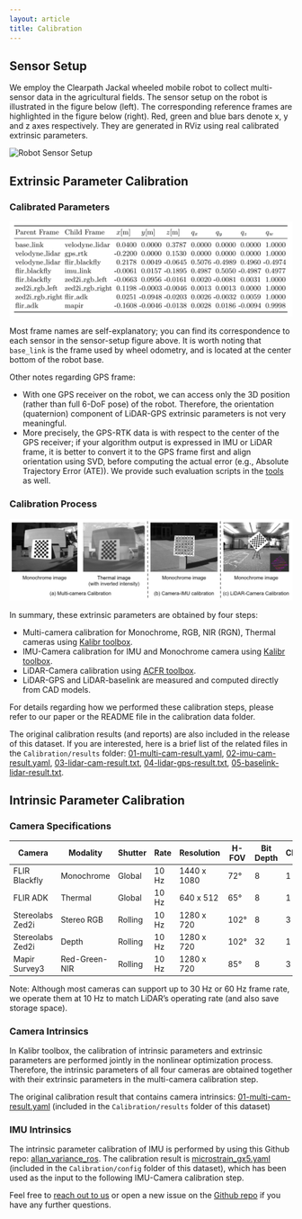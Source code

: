 ```yaml
---
layout: article
title: Calibration
---
```


## Sensor Setup
We employ the Clearpath Jackal wheeled mobile robot to collect multi-sensor data in the agricultural fields.
The sensor setup on the robot is illustrated in the figure below (left).
The corresponding reference frames are highlighted in the figure below (right).
Red, green and blue bars denote x, y and z axes respectively. They are generated in RViz using real calibrated extrinsic parameters.

![Robot Sensor Setup](./figures/robot.png)

## Extrinsic Parameter Calibration
### Calibrated Parameters
![Extrinsic Calibration Summary](./figures/extrinsic_param_summary.png)

Most frame names are self-explanatory; you can find its correspondence to each sensor in the sensor-setup figure above.
It is worth noting that `base_link` is the frame used by wheel odometry, and is located at the center bottom of the robot base.

Other notes regarding GPS frame:
- With one GPS receiver on the robot, we can access only the 3D position (rather than full 6-DoF pose) of the robot. Therefore, the orientation (quaternion) component of LiDAR-GPS extrinsic parameters is not very meaningful.
- More precisely, the GPS-RTK data is with respect to the center of the GPS receiver; if your algorithm output is expressed in IMU or LiDAR frame, it is better to convert it to the GPS frame first and align orientation using SVD, before computing the actual error (e.g., Absolute Trajectory Error (ATE)). We provide such evaluation scripts in the [tools](tools.html) as well.

### Calibration Process
![Calibration images](./figures/calibration_image.png)

In summary, these extrinsic parameters are obtained by four steps:
- Multi-camera calibration for Monochrome, RGB, NIR (RGN), Thermal cameras using [Kalibr toolbox](https://github.com/ethz-asl/kalibr).
- IMU-Camera calibration for IMU and Monochrome camera using [Kalibr toolbox](https://github.com/ethz-asl/kalibr).
- LiDAR-Camera calibration using [ACFR toolbox](https://github.com/acfr/cam_lidar_calibration).
- LiDAR-GPS and LiDAR-baselink are measured and computed directly from CAD models.

For details regarding how we performed these calibration steps, please refer to our paper or the README file in the calibration data folder.

The original calibration results (and reports) are also included in the release of this dataset. If you are interested, here is a brief list of the related files in the `Calibration/results` folder: [01-multi-cam-result.yaml](https://ucr-robotics.s3.us-west-2.amazonaws.com/citrus-farm-dataset/Calibration/results/01-multi-cam-result.yaml), [02-imu-cam-result.yaml](https://ucr-robotics.s3.us-west-2.amazonaws.com/citrus-farm-dataset/Calibration/results/02-imu-cam-result.yaml), [03-lidar-cam-result.txt](https://ucr-robotics.s3.us-west-2.amazonaws.com/citrus-farm-dataset/Calibration/results/03-lidar-cam-result.txt), [04-lidar-gps-result.txt](https://ucr-robotics.s3.us-west-2.amazonaws.com/citrus-farm-dataset/Calibration/results/04-lidar-gps-result.txt), [05-baselink-lidar-result.txt](https://ucr-robotics.s3.us-west-2.amazonaws.com/citrus-farm-dataset/Calibration/results/05-baselink-lidar-result.txt).

## Intrinsic Parameter Calibration
### Camera Specifications

| Camera           | Modality      | Shutter | Rate  | Resolution  | H-FOV | Bit Depth | Channel |
|------------------|---------------|---------|-------|-------------|-------|-----------|---------|
| FLIR Blackfly    | Monochrome    | Global  | 10 Hz | 1440 x 1080 | 72°   | 8         | 1       |
| FLIR ADK         | Thermal       | Global  | 10 Hz | 640 x 512   | 65°   | 8         | 1       |
| Stereolabs Zed2i | Stereo RGB    | Rolling | 10 Hz | 1280 x 720  | 102°  | 8         | 3 x 2   |
| Stereolabs Zed2i | Depth         | Rolling | 10 Hz | 1280 x 720  | 102°  | 32        | 1       |
| Mapir Survey3    | Red-Green-NIR | Rolling | 10 Hz | 1280 x 720  | 85°   | 8         | 3       |

Note: Although most cameras can support up to 30 Hz or 60 Hz frame rate, we operate
them at 10 Hz to match LiDAR’s operating rate (and also save storage space).

### Camera Intrinsics
In Kalibr toolbox, the calibration of intrinsic parameters and extrinsic parameters are performed jointly in the nonlinear optimization process. Therefore, the intrinsic parameters of all four cameras are obtained together with their extrinsic parameters in the multi-camera calibration step.

The original calibration result that contains camera intrinsics: [01-multi-cam-result.yaml](https://ucr-robotics.s3.us-west-2.amazonaws.com/citrus-farm-dataset/Calibration/results/01-multi-cam-result.yaml) (included in the `Calibration/results` folder of this dataset)

### IMU Intrinsics
The intrinsic parameter calibration of IMU is performed by using this Github repo: [allan_variance_ros](https://github.com/ori-drs/allan_variance_ros).
The calibration result is [microstrain_gx5.yaml](https://ucr-robotics.s3.us-west-2.amazonaws.com/citrus-farm-dataset/Calibration/config/microstrain_gx5.yaml) (included in the `Calibration/config` folder of this dataset), which has been used as the input to the following IMU-Camera calibration step.

Feel free to [reach out to us](about.html) or open a new issue on the [Github repo](https://github.com/UCR-Robotics/Citrus-Farm-Dataset) if you have any further questions.
